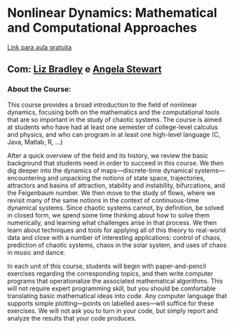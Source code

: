 # Nonlinear Dynamics: Mathematical and Computational Approaches
<a href="https://www.complexityexplorer.org/courses/94-nonlinear-dynamics-mathematical-and-computational-approaches"> Link para aula gratuita</a>
## Com: <a href="https://www.cs.colorado.edu/~lizb/">Liz Bradley</a> e <a href="https://www.colorado.edu/ics/angela-stewart">Angela Stewart</a>


### About the Course:

This course provides a broad introduction to the field of nonlinear dynamics, focusing both on the mathematics and the computational tools that are so important in the study of chaotic systems.  The course is aimed at students who have had at least one semester of college-level calculus and physics, and who can program in at least one high-level language (C, Java, Matlab, R, ...)

After a quick overview of the field and its history, we review the basic background that students need in order to succeed in this course.  We then dig deeper into the dynamics of maps—discrete-time dynamical systems—encountering and unpacking the notions of state space, trajectories, attractors and basins of attraction, stability and instability, bifurcations, and the Feigenbaum number.  We then move to the study of flows, where we revisit many of the same notions in the context of continuous-time dynamical systems.  Since chaotic systems cannot, by definition, be solved in closed form, we spend some time thinking about how to solve them numerically, and learning what challenges arise in that process.  We then learn about techniques and tools for applying all of this theory to real-world data and close with a number of interesting applications: control of chaos, prediction of chaotic systems, chaos in the solar system, and uses of chaos in music and dance.

In each unit of this course, students will begin with paper-and-pencil exercises regarding the corresponding topics, and then write computer programs that operationalize the associated mathematical algorithms.  This will not require expert programming skill, but you should be comfortable translating basic mathematical ideas into code.  Any computer language that supports simple plotting—points on labelled axes—will suffice for these exercises.  We will not ask you to turn in your code, but simply report and analyze the results that your code produces.
